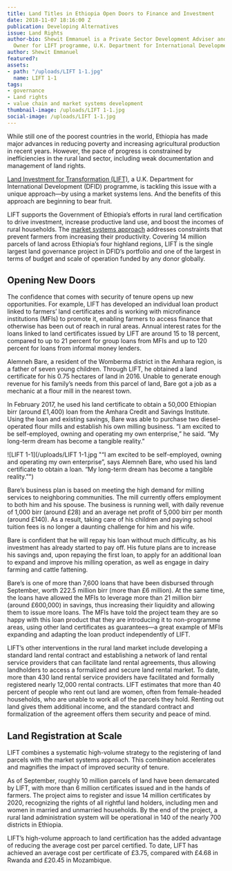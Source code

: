 ```yaml
---
title: Land Titles in Ethiopia Open Doors to Finance and Investment
date: 2018-11-07 18:16:00 Z
publication: Developing Alternatives
issue: Land Rights
author-bio: Shewit Emmanuel is a Private Sector Development Adviser and Senior Responsible
  Owner for LIFT programme, U.K. Department for International Development.
author: Shewit Emmanuel
featured?: 
assets:
- path: "/uploads/LIFT 1-1.jpg"
  name: LIFT 1-1
tags:
- governance
- Land rights
- value chain and market systems development
thumbnail-image: /uploads/LIFT 1-1.jpg
social-image: /uploads/LIFT 1-1.jpg
---
```


While still one of the poorest countries in the world, Ethiopia has made major advances in reducing poverty and increasing agricultural production in recent years. However, the pace of progress is constrained by inefficiencies in the rural land sector, including weak documentation and management of land rights. 



[Land Investment for Transformation (LIFT)](https://www.dai.com/our-work/projects/ethiopia-land-investment-transformation-lift), a U.K. Department for International Development (DFID) programme, is tackling this issue with a unique approach—by using a market systems lens. And the benefits of this approach are beginning to bear fruit.

LIFT supports the Government of Ethiopia’s efforts in rural land certification to drive investment, increase productive land use, and boost the incomes of rural households. The [market systems approach](http://dai-global-developments.com/articles/market-systems-development-a-primer-on-pro-poor-programming/) addresses constraints that prevent farmers from increasing their productivity. Covering 14 million parcels of land across Ethiopia’s four highland regions, LIFT is the single largest land governance project in DFID’s portfolio and one of the largest in terms of budget and scale of operation funded by any donor globally. 

## Opening New Doors 

The confidence that comes with security of tenure opens up new opportunities. For example, LIFT has developed an individual loan product linked to farmers’ land certificates and is working with microfinance institutions (MFIs) to promote it, enabling farmers to access finance that otherwise has been out of reach in rural areas. Annual interest rates for the loans linked to land certificates issued by LIFT are around 15 to 18 percent, compared to up to 21 percent for group loans from MFIs and up to 120 percent for loans from informal money lenders.

Alemneh Bare, a resident of the Womberma district in the Amhara region, is a father of seven young children. Through LIFT, he obtained a land certificate for his 0.75 hectares of land in 2016. Unable to generate enough revenue for his family’s needs from this parcel of land, Bare got a job as a mechanic at a flour mill in the nearest town.

In February 2017, he used his land certificate to obtain a 50,000 Ethiopian birr (around £1,400) loan from the Amhara Credit and Savings Institute. Using the loan and existing savings, Bare was able to purchase two diesel-operated flour mills and establish his own milling business. “I am excited to be self-employed, owning and operating my own enterprise,” he said. “My long-term dream has become a tangible reality.”

![LIFT 1-1](/uploads/LIFT 1-1.jpg "“I am excited to be self-employed, owning and operating my own enterprise”, says Alemneh Bare, who used his land certificate to obtain a loan. “My long-term dream has become a tangible reality.”") 

Bare’s business plan is based on meeting the high demand for milling services to neighboring communities. The mill currently offers employment to both him and his spouse. The business is running well, with daily revenue of 1,000 birr (around £28) and an average net profit of 5,000 birr per month (around £140). As a result, taking care of his children and paying school tuition fees is no longer a daunting challenge for him and his wife.

Bare is confident that he will repay his loan without much difficulty, as his investment has already started to pay off. His future plans are to increase his savings and, upon repaying the first loan, to apply for an additional loan to expand and improve his milling operation, as well as engage in dairy farming and cattle fattening.

Bare’s is one of more than 7,600 loans that have been disbursed through September, worth 222.5 million birr (more than £6 million). At the same time, the loans have allowed the MFIs to leverage more than 21 million birr (around £600,000) in savings, thus increasing their liquidity and allowing them to issue more loans. The MFIs have told the project team they are so happy with this loan product that they are introducing it to non-programme areas, using other land certificates as guarantees—a great example of MFIs expanding and adapting the loan product independently of LIFT.

LIFT’s other interventions in the rural land market include developing a standard land rental contract and establishing a network of land rental service providers that can facilitate land rental agreements, thus allowing landholders to access a formalized and secure land rental market. To date, more than 430 land rental service providers have facilitated and formally registered nearly 12,000 rental contracts. LIFT estimates that more than 40 percent of people who rent out land are women, often from female-headed households, who are unable to work all of the parcels they hold. Renting out land gives them additional income, and the standard contract and formalization of the agreement offers them security and peace of mind.

## Land Registration at Scale

LIFT combines a systematic high-volume strategy to the registering of land parcels with the market systems approach. This combination accelerates and magnifies the impact of improved security of tenure.

As of September, roughly 10 million parcels of land have been demarcated by LIFT, with more than 6 million certificates issued and in the hands of farmers. The project aims to register and issue 14 million certificates by 2020, recognizing the rights of all rightful land holders, including men and women in married and unmarried households. By the end of the project, a rural land administration system will be operational in 140 of the nearly 700 districts in Ethiopia. 

LIFT’s high-volume approach to land certification has the added advantage of reducing the average cost per parcel certified. To date, LIFT has achieved an average cost per certificate of £3.75, compared with £4.68 in Rwanda and £20.45 in Mozambique.
